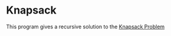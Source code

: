 Knapsack
=========

This program gives a recursive solution to the [Knapsack Problem](https://en.wikipedia.org/wiki/Knapsack_problem)